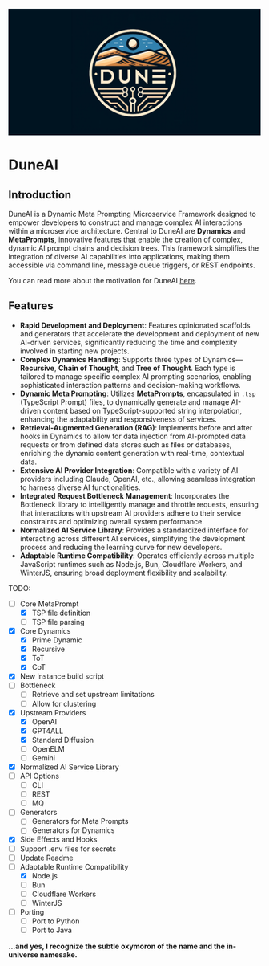 ![DuneAI Logo](./public/DuneAIGithub.png)

# DuneAI

## Introduction

DuneAI is a Dynamic Meta Prompting Microservice Framework designed to empower developers to construct and manage complex AI interactions within a microservice architecture. Central to DuneAI are **Dynamics** and **MetaPrompts**, innovative features that enable the creation of complex, dynamic AI prompt chains and decision trees. This framework simplifies the integration of diverse AI capabilities into applications, making them accessible via command line, message queue triggers, or REST endpoints.

You can read more about the motivation for DuneAI [here](https://www.stipek.org/).

## Features

- **Rapid Development and Deployment**: Features opinionated scaffolds and generators that accelerate the development and deployment of new AI-driven services, significantly reducing the time and complexity involved in starting new projects.
- **Complex Dynamics Handling**: Supports three types of Dynamics—**Recursive**, **Chain of Thought**, and **Tree of Thought**. Each type is tailored to manage specific complex AI prompting scenarios, enabling sophisticated interaction patterns and decision-making workflows.
- **Dynamic Meta Prompting**: Utilizes **MetaPrompts**, encapsulated in `.tsp` (TypeScript Prompt) files, to dynamically generate and manage AI-driven content based on TypeScript-supported string interpolation, enhancing the adaptability and responsiveness of services.
- **Retrieval-Augmented Generation (RAG)**: Implements before and after hooks in Dynamics to allow for data injection from AI-prompted data requests or from defined data stores such as files or databases, enriching the dynamic content generation with real-time, contextual data.
- **Extensive AI Provider Integration**: Compatible with a variety of AI providers including Claude, OpenAI, etc., allowing seamless integration to harness diverse AI functionalities.
- **Integrated Request Bottleneck Management**: Incorporates the Bottleneck library to intelligently manage and throttle requests, ensuring that interactions with upstream AI providers adhere to their service constraints and optimizing overall system performance.
- **Normalized AI Service Library**: Provides a standardized interface for interacting across different AI services, simplifying the development process and reducing the learning curve for new developers.
- **Adaptable Runtime Compatibility**: Operates efficiently across multiple JavaScript runtimes such as Node.js, Bun, Cloudflare Workers, and WinterJS, ensuring broad deployment flexibility and scalability.

TODO:

- [ ] Core MetaPrompt
  - [x] TSP file definition
  - [ ] TSP file parsing
- [x] Core Dynamics
  - [x] Prime Dynamic
  - [x] Recursive
  - [x] ToT
  - [x] CoT
- [x] New instance build script
- [ ] Bottleneck
  - [ ] Retrieve and set upstream limitations
  - [ ] Allow for clustering
- [x] Upstream Providers
  - [x] OpenAI
  - [x] GPT4ALL
  - [x] Standard Diffusion
  - [ ] OpenELM
  - [ ] Gemini
- [x] Normalized AI Service Library
- [ ] API Options
  - [ ] CLI
  - [ ] REST
  - [ ] MQ
- [ ] Generators
  - [ ] Generators for Meta Prompts
  - [ ] Generators for Dynamics
- [x] Side Effects and Hooks
- [ ] Support .env files for secrets
- [ ] Update Readme
- [ ] Adaptable Runtime Compatibility
  - [x] Node.js
  - [ ] Bun
  - [ ] Cloudflare Workers
  - [ ] WinterJS
- [ ] Porting
  - [ ] Port to Python
  - [ ] Port to Java

**...and yes, I recognize the subtle oxymoron of the name and the in-universe namesake.**
